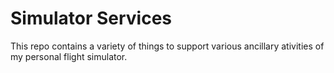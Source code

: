 # Simulator Services

This repo contains a variety of things to support various ancillary ativities of my personal flight simulator.
